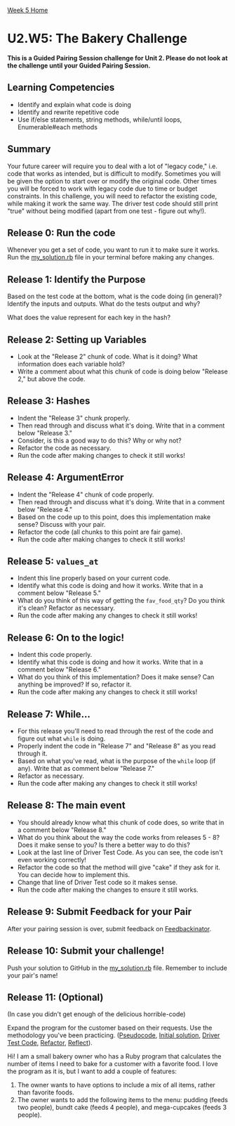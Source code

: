 [Week 5 Home](../)

# U2.W5: The Bakery Challenge

**This is a Guided Pairing Session challenge for Unit 2. Please do not look at the challenge until your Guided Pairing Session.**

## Learning Competencies
- Identify and explain what code is doing
- Identify and rewrite repetitive code
- Use if/else statements, string methods, while/until loops, Enumerable#each methods

## Summary
Your future career will require you to deal with a lot of "legacy code," i.e. code that works as intended, but is difficult to modify. Sometimes you will be given the option to start over or modify the original code. Other times you will be forced to work with legacy code due to time or budget constraints. In this challenge, you will need to refactor the existing code, while making it work the same way. The driver test code should still print "true" without being modified (apart from one test - figure out why!).

## Release 0: Run the code
Whenever you get a set of code, you want to run it to make sure it works. Run the [my_solution.rb](my_solution.rb) file in your terminal before making any changes.

## Release 1: Identify the Purpose
Based on the test code at the bottom, what is the code doing (in general)? Identify the inputs and outputs. What do the tests output and why?

What does the value represent for each key in the hash?

## Release 2: Setting up Variables
- Look at the "Release 2" chunk of code. What is it doing? What information does each variable hold?
- Write a comment about what this chunk of code is doing below "Release 2," but above the code.

## Release 3: Hashes
- Indent the "Release 3" chunk properly.
- Then read through and discuss what it's doing. Write that in a comment below "Release 3."
- Consider, is this a good way to do this? Why or why not?
- Refactor the code as necessary.
- Run the code after making changes to check it still works!

## Release 4: ArgumentError
- Indent the "Release 4" chunk of code properly.
- Then read through and discuss what it's doing. Write that in a comment below "Release 4."
- Based on the code up to this point, does this implementation make sense? Discuss with your pair.
- Refactor the code (all chunks to this point are fair game).
- Run the code after making changes to check it still works!

## Release 5: `values_at`
- Indent this line properly based on your current code.
- Identify what this code is doing and how it works. Write that in a comment below "Release 5."
- What do you think of this way of getting the `fav_food_qty`? Do you think it's clean? Refactor as necessary.
- Run the code after making any changes to check it still works!

## Release 6: On to the logic!
- Indent this code properly.
- Identify what this code is doing and how it works. Write that in a comment below "Release 6."
- What do you think of this implementation? Does it make sense? Can anything be improved? If so, refactor it.
- Run the code after making any changes to check it still works!

## Release 7: While...
- For this release you'll need to read through the rest of the code and figure out what `while` is doing.
- Properly indent the code in "Release 7" and "Release 8" as you read through it.
- Based on what you've read, what is the purpose of the `while` loop (if any). Write that as comment below "Release 7."
- Refactor as necessary.
- Run the code after making any changes to check it still works!

## Release 8: The main event
- You should already know what this chunk of code does, so write that in a comment below "Release 8."
- What do you think about the way the code works from releases 5 - 8? Does it make sense to you? Is there a better way to do this?
- Look at the last line of Driver Test Code. As you can see, the code isn't even working correctly!
- Refactor the code so that the method will give "cake" if they ask for it. You can decide how to implement this.
- Change that line of Driver Test code so it makes sense.
- Run the code after making the changes to ensure it still works.

## Release 9: Submit Feedback for your Pair
After your pairing session is over, submit feedback on [Feedbackinator](https://socrates.devbootcamp.com/feedback/new).

## Release 10: Submit your challenge!
Push your solution to GitHub in the [my_solution.rb](my_solution.rb) file. Remember to include your pair's name!

## Release 11: (Optional)
(In case you didn't get enough of the delicious horrible-code)

Expand the program for the customer based on their requests. Use the methodology you've been practicing. ([Pseudocode](https://github.com/Devbootcamp/phase-0-handbook/blob/master/coding-references/pseudocode.md), [Initial solution](https://github.com/Devbootcamp/phase-0-handbook/blob/master/coding-references/initial-solution.md), [Driver Test Code](https://github.com/Devbootcamp/phase-0-handbook/blob/master/coding-references/driver-code.md), [Refactor](https://github.com/Devbootcamp/phase-0-handbook/blob/master/coding-references/refactoring.md), [Reflect](https://github.com/Devbootcamp/phase-0-handbook/blob/master/coding-references/reflection-guidelines.md)).


Hi! I am a small bakery owner who has a Ruby program that calculates the
number of items I need to bake for a customer with a favorite food.
I love the program as it is, but I want to add a couple of features:

1. The owner wants to have options to include a mix of all items, rather than favorite foods.
2. The owner wants to add the following items to the menu: pudding (feeds two people), bundt cake (feeds 4 people), and mega-cupcakes (feeds 3 people).


